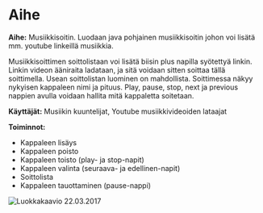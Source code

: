 # Aihe
**Aihe:** Musiikkisoitin. Luodaan java pohjainen musiikkisoitin johon voi lisätä mm. youtube linkeillä musiikkia.

Musiikkisoittimen soittolistaan voi lisätä biisin plus napilla syötettyä linkin. Linkin videon ääniraita ladataan, ja sitä voidaan sitten soittaa tällä soittimella. Usean soittolistan luominen on mahdollista.
Soittimessa näkyy nykyisen kappaleen nimi ja pituus.
Play, pause, stop, next ja previous nappien avulla voidaan hallita mitä kappaletta soitetaan.

**Käyttäjät:** Musiikin kuuntelijat, Youtube musiikkivideoiden lataajat

**Toiminnot:**
- Kappaleen lisäys
- Kappaleen poisto
- Kappaleen toisto (play- ja stop-napit)
- Kappaleen valinta (seuraava- ja edellinen-napit)
- Soittolista
- Kappaleen tauottaminen (pause-nappi)

![Luokkakaavio 22.03.2017](https://raw.githubusercontent.com/Rsl1122/NMPlayer/master/dokumentaatio/luokkakaavio300316.jpg)
